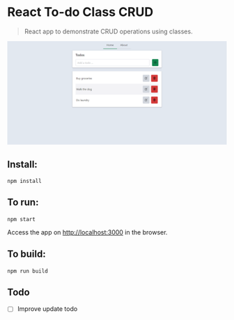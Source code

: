 # React To-do Class CRUD

> React app to demonstrate CRUD operations using classes.

![Home page](todos-crud.png)

## Install:

```
npm install
```

## To run:

```
npm start
```

Access the app on [http://localhost:3000](http://localhost:3000) in the browser.

## To build:

```
npm run build
```

## Todo

- [ ] Improve update todo
